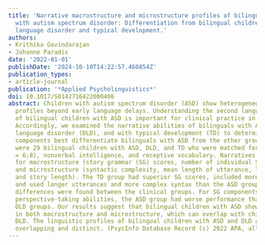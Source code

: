 ```yaml
---
title: 'Narrative macrostructure and microstructure profiles of bilingual children
  with autism spectrum disorder: Differentiation from bilingual children with developmental
  language disorder and typical development.'
authors:
- Krithika Govindarajan
- Johanne Paradis
date: '2022-01-01'
publishDate: '2024-10-10T14:22:57.460854Z'
publication_types:
- article-journal
publication: '*Applied Psycholinguistics*'
doi: 10.1017/S0142716422000406
abstract: Children with autism spectrum disorder (ASD) show heterogeneous language
  profiles beyond early language delays. Understanding the second language profiles
  of bilingual children with ASD is important for clinical practice in diverse societies.
  Accordingly, we examined the narrative abilities of bilinguals with ASD, with developmental
  language disorder (DLD), and with typical development (TD) to determine which narrative
  components best differentiate bilinguals with ASD from the other groups. Participants
  were 29 bilingual children with ASD, DLD, and TD who were matched for age (mean
  = 6;8), nonverbal intelligence, and receptive vocabulary. Narratives were coded
  for macrostructure (story grammar (SG) scores, number of individual SG components)
  and microstructure (syntactic complexity, mean length of utterance, lexical diversity,
  and story length). The TD group had superior SG scores, included more SG components,
  and used longer utterances and more complex syntax than the ASD group, whereas no
  differences were found between the clinical groups. For SG components requiring
  perspective-taking abilities, the ASD group had worse performance than the TD and
  DLD groups. Our results suggest that bilingual children with ASD show weaknesses
  in both macrostructure and microstructure, which can overlap with children with
  DLD. The linguistic profiles of bilingual children with ASD and DLD are thus both
  overlapping and distinct. (PsycInfo Database Record (c) 2022 APA, all rights reserved)
---
```

